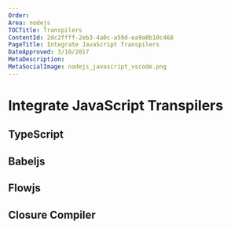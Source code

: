 ```yaml
---
Order: 
Area: nodejs
TOCTitle: Transpilers
ContentId: 2dc2ffff-2eb3-4a0c-a59d-ea9a0b10c468
PageTitle: Integrate JavaScript Transpilers
DateApproved: 3/10/2017
MetaDescription: 
MetaSocialImage: nodejs_javascript_vscode.png
---
```


# Integrate JavaScript Transpilers

## TypeScript

## Babeljs

## Flowjs

## Closure Compiler